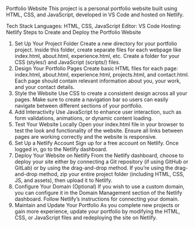 Portfolio Website
This project is a personal portfolio website built using HTML, CSS, and JavaScript, developed in VS Code and hosted on Netlify.

Tech Stack
Languages: HTML, CSS, JavaScript
Editor: VS Code
Hosting: Netlify
Steps to Create and Deploy the Portfolio Website
1. Set Up Your Project Folder
Create a new directory for your portfolio project.
Inside this folder, create separate files for each webpage like index.html, about.html, experience.html, etc.
Create a folder for your CSS (styles/) and JavaScript (scripts/) files.
2. Design Your Portfolio Pages
Create basic HTML files for each page: index.html, about.html, experience.html, projects.html, and contact.html.
Each page should contain relevant information about you, your work, and your contact details.
3. Style the Website
Use CSS to create a consistent design across all your pages. Make sure to create a navigation bar so users can easily navigate between different sections of your portfolio.
4. Add Interactivity
Use JavaScript to enhance user interaction, such as form validations, animations, or dynamic content loading.
5. Test Your Website Locally
Open your index.html file in your browser to test the look and functionality of the website.
Ensure all links between pages are working correctly and the website is responsive.
6. Set Up a Netlify Account
Sign up for a free account on Netlify.
Once logged in, go to the Netlify dashboard.
7. Deploy Your Website on Netlify
From the Netlify dashboard, choose to deploy your site either by connecting a Git repository (if using GitHub or GitLab) or by using the drag-and-drop method.
If you’re using the drag-and-drop method, zip your entire project folder (including HTML, CSS, JS, and assets), then upload it to Netlify.
8. Configure Your Domain (Optional)
If you wish to use a custom domain, you can configure it in the Domain Management section of the Netlify dashboard.
Follow Netlify’s instructions for connecting your domain.
9. Maintain and Update Your Portfolio
As you complete new projects or gain more experience, update your portfolio by modifying the HTML, CSS, or JavaScript files and redeploying the site on Netlify.
